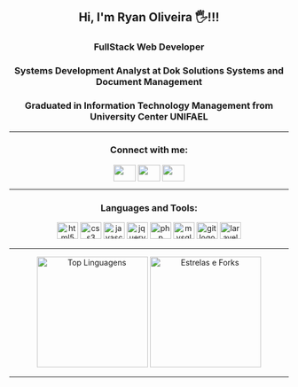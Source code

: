 
<h2 align="center">Hi, I'm Ryan Oliveira 🖐️!!!</h2>
<h3 align="center">FullStack Web Developer</h3>
<h3 align="center">Systems Development Analyst at Dok Solutions Systems and Document Management</h3>
<h3 align="center">Graduated in Information Technology Management from University Center UNIFAEL</h3>

<hr>

<h3 align="center">Connect with me:</h3>
<p align="center">
  <a href="seu link" target="blank"><img align="center" src="https://cdn.jsdelivr.net/gh/devicons/devicon/icons/twitter/twitter-original.svg" alt="" height="30" width="40"/></a>
  <a href="seu link" target="blank"><img align="center" src="https://cdn.jsdelivr.net/gh/devicons/devicon/icons/linkedin/linkedin-original.svg" alt="" height="30" width="40" /></a>
  <a href="seu link" target="blank"><img align="center" src="https://cdn.jsdelivr.net/npm/simple-icons@3.0.1/icons/instagram.svg" alt="" height="30" width="40" /></a>
</p>

<hr>

<h3 align="center">Languages and Tools:</h3>
<p align="center">
  <img src="https://cdn.jsdelivr.net/gh/devicons/devicon/icons/html5/html5-original.svg" height="30" width="38" alt="html5 logo"  />
  <img src="https://cdn.jsdelivr.net/gh/devicons/devicon/icons/css3/css3-original.svg" height="30" width="38" alt="css3 logo" />
  <img src="https://cdn.jsdelivr.net/gh/devicons/devicon/icons/javascript/javascript-original.svg" height="30" width="38" alt="javascript logo" />
  <img src="https://cdn.jsdelivr.net/gh/devicons/devicon/icons/jquery/jquery-original.svg" height="30" width="38" alt="jquery logo" />
  <img src="https://cdn.jsdelivr.net/gh/devicons/devicon/icons/php/php-original.svg" height="30" width="38" alt="php logo" />
  <img src="https://cdn.jsdelivr.net/gh/devicons/devicon/icons/mysql/mysql-original.svg" height="30" width="38" alt="mysql logo" />
  <img src="https://cdn.jsdelivr.net/gh/devicons/devicon/icons/git/git-original.svg" height="30" width="38" alt="git logo" />
  <img src="https://cdn.jsdelivr.net/gh/devicons/devicon/icons/laravel/laravel-original.svg" height="30" width="38" alt="laravel logo" />
</p>

<hr>

<div align="center">
  <img src="https://github-readme-stats.vercel.app/api/top-langs/?username=ryan-junio-oliveira&layout=compact&theme=radical" alt="Top Linguagens" height="200">
  <img src="https://github-readme-stats.vercel.app/api?username=ryan-junio-oliveira&show_icons=true&theme=radical&count_private=true&include_all_commits=true&show_owner=true" alt="Estrelas e Forks" height="200">
</div>

<hr>

<!--<h3 align="center">Additional Information:</h3>

- **Experience:** Details about your responsibilities and achievements in your role as a Systems Development Analyst at Dok Solutions Systems and Document Management.
- **Education:** More details about your graduation in Information Technology Management from University Center UNIFAEL, such as academic achievements or relevant projects.
- **Certifications or Courses:** If you have certifications or have taken relevant courses for your career, such as web development courses, certifications in specific technologies, etc.
- **Personal Projects:** If you have interesting personal projects in development or completed, such as websites, applications, or contributions to open-source projects.
- **Interests and Hobbies:** Information about your interests outside of technology, such as hobbies, sports, volunteering activities, etc.
- **Professional Goals:** Your short-term and long-term career goals, and how you hope to achieve them.

Adding this information can provide a more comprehensive view of who you are as a professional and person.-->
